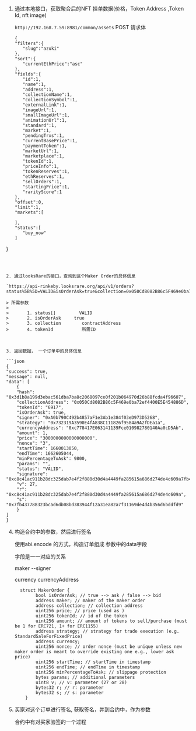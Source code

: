 1. 通过本地接口，获取聚合后的NFT 挂单数据(价格，Token Address ,Token Id, nft image)

   `http://192.168.7.59:8981/common/assets`
   POST 
   请求体
   ```
   {
   "filters":{
      "slug":"azuki"
   },
   "sort":{
      "currentEthPrice":"asc"
   },
   "fields":{
      "id":1,
      "name":1,
      "address":1,
      "collectionName":1,
      "collectionSymbol":1,
      "externalLink":1,
      "imageUrl":1,
      "smallImageUrl":1,
      "animationUrl":1,
      "standard":1,
      "market":1,
      "pendingTrxs":1,
      "currentBasePrice":1,
      "paymentToken":1,
      "marketUrl":1,
      "marketplace":1,
      "tokenId":1,
      "priceInfo":1,
      "tokenReserves":1,
      "ethReserves":1,
      "sellOrders":1,
      "startingPrice":1,
      "rarityScore":1
   },
   "offset":0,
   "limit":1,
   "markets":[
      
   ],
   "status":[
      "buy_now"
   ]
}
   
   ```



2. 通过looksRare的接口，查询到这个Maker Order的具体信息

   `https://api-rinkeby.looksrare.org/api/v1/orders?status%5B%5D=VALID&isOrderAsk=true&collection=0x050Cd8082B86c5F469e0ba72ef4400E5E454886D&tokenId=6917`

> 所需参数
>
> 		1. status[]   		VALID
> 		2. isOrderAsk     true
> 		3. collection        contractAddress
> 		4. tokenId           所需ID



3. 返回数据， 一个订单中的具体信息

   ```json
   {
   "success": true,
   "message": null,
   "data": [
       {
       "hash": "0x3d1b8a199d3ebac561dba7ba8c2068097ce0f201b064970d26b88fcda4f96607",
       "collectionAddress": "0x050Cd8082B86c5F469e0ba72ef4400E5E454886D",
       "tokenId": "6917",
       "isOrderAsk": true,
       "signer": "0xA0b790C492b4857aF1e3Ab1e384f03eD973D5268",
       "strategy": "0x732319A3590E4fA838C111826f9584a9A2fDEa1a",
       "currencyAddress": "0xc778417E063141139Fce010982780140Aa0cD5Ab",
       "amount": 1,
       "price": "3000000000000000000",
       "nonce": "3",
       "startTime": 1660013050,
       "endTime": 1662605044,
       "minPercentageToAsk": 9800,
       "params": "",
       "status": "VALID",
       "signature": "0xc8c41ac911b28dc325dab7e4f2f880d30d4a4449fa285615a686d274de4c609a7fb437788323bcad6db08bd383944f12a31ea82a7f31169de4d4b356d6bddfd91b",
       "v": 27,
       "r": "0xc8c41ac911b28dc325dab7e4f2f880d30d4a4449fa285615a686d274de4c609a",
       "s": "0x7fb437788323bcad6db08bd383944f12a31ea82a7f31169de4d4b356d6bddfd9"
       }
   ]
   }
   ```







4. 构造合约中的参数，然后进行签名

   使用abi.encode 的方式，构造订单组成 参数中的data字段

   字段是一一对应的关系

   maker --signer

   currency  currencyAddress

   

   

   ```solidity
     struct MakerOrder {
           bool isOrderAsk; // true --> ask / false --> bid
           address maker; // maker of the maker order
           address collection; // collection address
           uint256 price; // price (used as )
           uint256 tokenId; // id of the token
           uint256 amount; // amount of tokens to sell/purchase (must be 1 for ERC721, 1+ for ERC1155)
           address strategy; // strategy for trade execution (e.g. StandardSaleForFixedPrice)
           address currency;
           uint256 nonce; // order nonce (must be unique unless new maker order is meant to override existing one e.g., lower ask price)
           uint256 startTime; // startTime in timestamp
           uint256 endTime; // endTime in timestamp
           uint256 minPercentageToAsk; // slippage protection
           bytes params; // additional parameters
           uint8 v; // v: parameter (27 or 28)
           bytes32 r; // r: parameter
           bytes32 s; // s: parameter
       }
   ```

   

5. 买家对这个订单进行签名, 获取签名，并到合约中，作为参数

   合约中有对买家验签的一个过程

